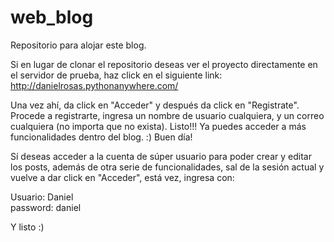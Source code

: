 # web_blog
Repositorio para alojar este blog.  

Si en lugar de clonar el repositorio deseas ver el proyecto directamente en el servidor de prueba, haz click en el siguiente link:  
http://danielrosas.pythonanywhere.com/  


Una vez ahí, da click en "Acceder" y después da click en "Registrate". Procede a registrarte, ingresa un nombre de usuario cualquiera, y un correo cualquiera (no importa que no exista). Listo!!! Ya puedes acceder a más funcionalidades dentro del blog. :) Buen día!

Sí deseas acceder a la cuenta de súper usuario para poder crear y editar los posts, además de otra serie de funcionalidades, sal de la sesión actual y vuelve a dar click en "Acceder", está vez, ingresa con:  

Usuario: Daniel  
password: daniel  

Y listo :)

